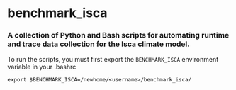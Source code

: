 # benchmark_isca
### A collection of Python and Bash scripts for automating runtime and trace data collection for the Isca climate model.

To run the scripts, you must first export the `BENCHMARK_ISCA` environment variable in your .bashrc

```
export $BENCHMARK_ISCA=/newhome/<username>/benchmark_isca/
```
